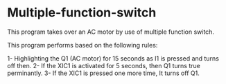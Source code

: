 # Multiple-function-switch
This program takes over an AC motor by use of multiple function switch.

This program performs based on the following rules:

1- Highlighting the Q1 (AC motor) for 15 seconds as I1 is pressed and turns off then.
2- If the XIC1 is activated for 5 seconds, then Q1 turns true perminantly.
3- If the XIC1 is pressed one more time, It turns off Q1.
